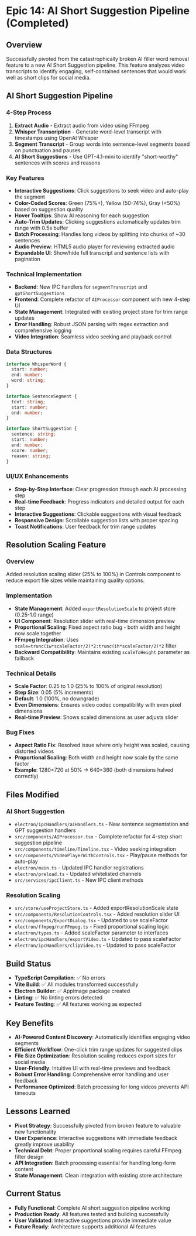 # Epic 14: AI Short Suggestion Pipeline (Completed)

## Overview

Successfully pivoted from the catastrophically broken AI filler word removal feature to a new AI Short Suggestion pipeline. This feature analyzes video transcripts to identify engaging, self-contained sentences that would work well as short clips for social media.

## AI Short Suggestion Pipeline

### 4-Step Process
1. **Extract Audio** - Extract audio from video using FFmpeg
2. **Whisper Transcription** - Generate word-level transcript with timestamps using OpenAI Whisper
3. **Segment Transcript** - Group words into sentence-level segments based on punctuation and pauses
4. **AI Short Suggestions** - Use GPT-4.1-mini to identify "short-worthy" sentences with scores and reasons

### Key Features
- **Interactive Suggestions**: Click suggestions to seek video and auto-play the segment
- **Color-Coded Scores**: Green (75%+), Yellow (50-74%), Gray (<50%) based on suggestion quality
- **Hover Tooltips**: Show AI reasoning for each suggestion
- **Auto-Trim Updates**: Clicking suggestions automatically updates trim range with 0.5s buffer
- **Batch Processing**: Handles long videos by splitting into chunks of ~30 sentences
- **Audio Preview**: HTML5 audio player for reviewing extracted audio
- **Expandable UI**: Show/hide full transcript and sentence lists with pagination

### Technical Implementation
- **Backend**: New IPC handlers for `segmentTranscript` and `gptShortSuggestions`
- **Frontend**: Complete refactor of `AIProcessor` component with new 4-step UI
- **State Management**: Integrated with existing project store for trim range updates
- **Error Handling**: Robust JSON parsing with regex extraction and comprehensive logging
- **Video Integration**: Seamless video seeking and playback control

### Data Structures
```typescript
interface WhisperWord {
  start: number;
  end: number;
  word: string;
}

interface SentenceSegment {
  text: string;
  start: number;
  end: number;
}

interface ShortSuggestion {
  sentence: string;
  start: number;
  end: number;
  score: number;
  reason: string;
}
```

### UI/UX Enhancements
- **Step-by-Step Interface**: Clear progression through each AI processing step
- **Real-time Feedback**: Progress indicators and detailed output for each step
- **Interactive Suggestions**: Clickable suggestions with visual feedback
- **Responsive Design**: Scrollable suggestion lists with proper spacing
- **Toast Notifications**: User feedback for trim range updates

## Resolution Scaling Feature

### Overview
Added resolution scaling slider (25% to 100%) in Controls component to reduce export file sizes while maintaining quality options.

### Implementation
- **State Management**: Added `exportResolutionScale` to project store (0.25-1.0 range)
- **UI Component**: Resolution slider with real-time dimension preview
- **Proportional Scaling**: Fixed aspect ratio bug - both width and height now scale together
- **FFmpeg Integration**: Uses `scale=trunc(iw*scaleFactor/2)*2:trunc(ih*scaleFactor/2)*2` filter
- **Backward Compatibility**: Maintains existing `scaleToHeight` parameter as fallback

### Technical Details
- **Scale Factor**: 0.25 to 1.0 (25% to 100% of original resolution)
- **Step Size**: 0.05 (5% increments)
- **Default**: 1.0 (100%, no downgrade)
- **Even Dimensions**: Ensures video codec compatibility with even pixel dimensions
- **Real-time Preview**: Shows scaled dimensions as user adjusts slider

### Bug Fixes
- **Aspect Ratio Fix**: Resolved issue where only height was scaled, causing distorted videos
- **Proportional Scaling**: Both width and height now scale by the same factor
- **Example**: 1280×720 at 50% → 640×360 (both dimensions halved correctly)

## Files Modified

### AI Short Suggestion
- `electron/ipcHandlers/aiHandlers.ts` - New sentence segmentation and GPT suggestion handlers
- `src/components/AIProcessor.tsx` - Complete refactor for 4-step short suggestion pipeline
- `src/components/timeline/Timeline.tsx` - Video seeking integration
- `src/components/VideoPlayerWithControls.tsx` - Play/pause methods for auto-play
- `electron/main.ts` - Updated IPC handler registrations
- `electron/preload.ts` - Updated whitelisted channels
- `src/services/ipcClient.ts` - New IPC client methods

### Resolution Scaling
- `src/store/useProjectStore.ts` - Added exportResolutionScale state
- `src/components/ResolutionControls.tsx` - Added resolution slider UI
- `src/components/ExportDialog.tsx` - Updated to use scaleFactor
- `electron/ffmpeg/runFFmpeg.ts` - Fixed proportional scaling logic
- `electron/types.ts` - Added scaleFactor parameter to interfaces
- `electron/ipcHandlers/exportVideo.ts` - Updated to pass scaleFactor
- `electron/ipcHandlers/clipVideo.ts` - Updated to pass scaleFactor

## Build Status
- **TypeScript Compilation**: ✅ No errors
- **Vite Build**: ✅ All modules transformed successfully
- **Electron Builder**: ✅ AppImage package created
- **Linting**: ✅ No linting errors detected
- **Feature Testing**: ✅ All features working as expected

## Key Benefits
- **AI-Powered Content Discovery**: Automatically identifies engaging video segments
- **Efficient Workflow**: One-click trim range updates for suggested clips
- **File Size Optimization**: Resolution scaling reduces export sizes for social media
- **User-Friendly**: Intuitive UI with real-time previews and feedback
- **Robust Error Handling**: Comprehensive error handling and user feedback
- **Performance Optimized**: Batch processing for long videos prevents API timeouts

## Lessons Learned
- **Pivot Strategy**: Successfully pivoted from broken feature to valuable new functionality
- **User Experience**: Interactive suggestions with immediate feedback greatly improve usability
- **Technical Debt**: Proper proportional scaling requires careful FFmpeg filter design
- **API Integration**: Batch processing essential for handling long-form content
- **State Management**: Clean integration with existing store architecture

## Current Status
- **Fully Functional**: Complete AI short suggestion pipeline working
- **Production Ready**: All features tested and building successfully
- **User Validated**: Interactive suggestions provide immediate value
- **Future Ready**: Architecture supports additional AI features
